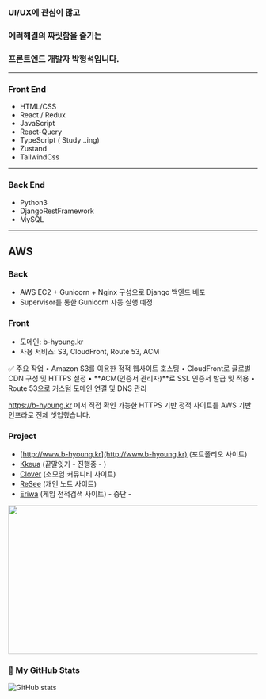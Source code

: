 ### UI/UX에 관심이 많고
### 에러해결의 짜릿함을 즐기는
### 프론트엔드 개발자 박형석입니다.

---

  ### Front End
  - HTML/CSS
  - React / Redux
  - JavaScript
  - React-Query
  - TypeScript ( Study ..ing)
  - Zustand
  - TailwindCss
---
  ### Back End
  - Python3
  - DjangoRestFramework
  - MySQL
---
 ## AWS
 ### Back
- AWS EC2 + Gunicorn + Nginx 구성으로 Django 백엔드 배포
- Supervisor를 통한 Gunicorn 자동 실행 예정
### Front
- 도메인: b-hyoung.kr
- 사용 서비스: S3, CloudFront, Route 53, ACM

✅ 주요 작업
	•	Amazon S3를 이용한 정적 웹사이트 호스팅
	•	CloudFront로 글로벌 CDN 구성 및 HTTPS 설정
	•	**ACM(인증서 관리자)**로 SSL 인증서 발급 및 적용
	•	Route 53으로 커스텀 도메인 연결 및 DNS 관리

https://b-hyoung.kr 에서 직접 확인 가능한 HTTPS 기반 정적 사이트를 AWS 기반 인프라로 전체 셋업했습니다.

  
      
  ### Project
   -  [http://www.b-hyoung.kr](http://www.b-hyoung.kr) (포트폴리오 사이트)
   -  [Kkeua](https://github.com/djgnfj-svg/kkua)  (끝말잇기 - 진행중 - )
   -  [Clover](https://github.com/djgnfj-svg/Clover) (소모임 커뮤니티 사이트)
   -  [ReSee](https://github.com/djgnfj-svg/Resee_project) (개인 노트 사이트) 
   -  [Eriwa](https://github.com/djgnfj-svg/Eriwa) (게임 전적검색 사이트) - 중단 -


<a href="https://www.gitanimals.org/en_US?utm_medium=image&utm_source=b-hyoung&utm_content=farm">
<img
  src="https://render.gitanimals.org/farms/b-hyoung"
  width="800"
  height="300"
/>
</a>
  


### 🧠 My GitHub Stats
![GitHub stats](https://github-readme-stats.vercel.app/api?username=b-hyoung&show_icons=true&theme=tokyonight)
